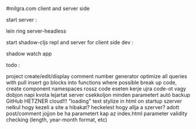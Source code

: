 #milgra.com client and server side

start server :

lein ring server-headless

start shadow-cljs repl and server for client side dev :

shadow watch app

todo :

project create/edit/display comment number generator
optimize all queries with pull
insert go blocks into functions where possible
break up code, create component namespaces
rossz code eseten kerje ujra code-ot vagy dobjon napi kvota lejartat
server csekkoljon minden parametert
autó backup GitHub
HETZNER cloud!!!
"loading" text stylize in html on startup
szerver nelkul hogy kezeli a site a hibakat?
heckelest hogy allja a szerver?
adott post/comment jojjon be ha parametert kap az index.html
parameter validity checking (length, year-month format, etc)